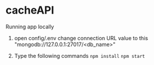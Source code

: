 # cacheAPI
Running app locally

1. open config/.env 
change connection URL value to this "mongodb://127.0.0.1:27017/<db_name>"

2. Type the following commands 
`npm install`
`npm start`
